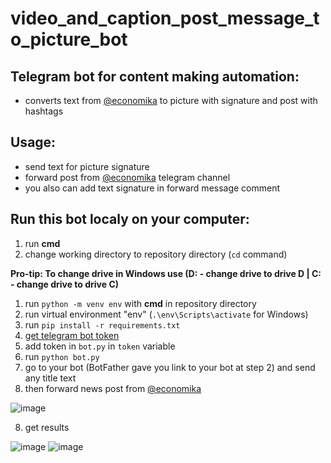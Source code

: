 # video_and_caption_post_message_to_picture_bot

## Telegram bot for content making automation:
- converts text from [@economika](https://t.me/economika) to picture with signature and post with hashtags

## Usage:
- send text for picture signature
- forward post from [@economika](https://t.me/economika) telegram channel
- you also can add text signature in forward message comment

## Run this bot localy on your computer:
1. run **cmd**
1. change working directory to repository directory (`cd` command)

**Pro-tip: To change drive in Windows use (D: - change drive to drive D | C: - change drive to drive C)**
1. run `python -m venv env` with **cmd** in repository directory
1. run virtual environment "env" (`.\env\Scripts\activate` for Windows)
1. run `pip install -r requirements.txt`
2. [get telegram bot token](t.me/BotFather)
3. add token in `bot.py` in `token` variable
4. run `python bot.py`
5. go to your bot (BotFather gave you link to your bot at step 2) and send any title text
6. then forward news post from [@economika](https://t.me/economika)

![image](https://user-images.githubusercontent.com/48328325/200105688-51326a7b-5bc3-4ed3-8584-8252cc4e4009.png)

8. get results

![image](https://user-images.githubusercontent.com/48328325/200105706-b665685d-57d8-4561-8277-4d3cc3cfb36d.png)
![image](https://user-images.githubusercontent.com/48328325/200105715-3988a5dc-b805-41fe-8092-c125bdf106de.png)


